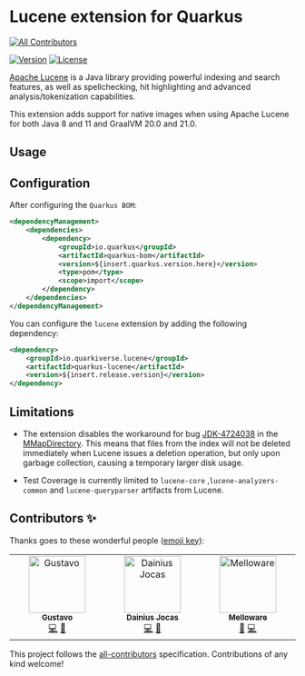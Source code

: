 # Lucene extension for Quarkus
<!-- ALL-CONTRIBUTORS-BADGE:START - Do not remove or modify this section -->
[![All Contributors](https://img.shields.io/badge/all_contributors-3-orange.svg?style=flat-square)](#contributors-)
<!-- ALL-CONTRIBUTORS-BADGE:END -->

[![Version](https://img.shields.io/maven-central/v/io.quarkiverse.lucene/quarkus-lucene?logo=apache-maven&style=flat-square)](https://search.maven.org/artifact/io.quarkiverse.lucene/quarkus-lucene)
[![License](https://img.shields.io/badge/License-Apache%202.0-blue.svg?style=flat-square)](https://opensource.org/licenses/Apache-2.0)

[Apache Lucene](https://lucene.apache.org/) is a Java library providing powerful indexing and search features, as well as spellchecking, hit highlighting and advanced analysis/tokenization capabilities. 

This extension adds support for native images when using Apache Lucene for both Java 8 and 11 and GraalVM 20.0 and 21.0.

## Usage

## Configuration

After configuring the `Quarkus BOM`:

```xml
<dependencyManagement>
    <dependencies>
        <dependency>
            <groupId>io.quarkus</groupId>
            <artifactId>quarkus-bom</artifactId>
            <version>${insert.quarkus.version.here}</version>
            <type>pom</type>
            <scope>import</scope>
        </dependency>
    </dependencies>
</dependencyManagement>
```

You can configure the `lucene` extension by adding the following dependency:

```xml
<dependency>
    <groupId>io.quarkiverse.lucene</groupId>
    <artifactId>quarkus-lucene</artifactId>
    <version>${insert.release.version}</version>
</dependency>
```

## Limitations

* The extension disables the workaround for bug [JDK-4724038](https://bugs.java.com/bugdatabase/view_bug.do?bug_id=4724038) in the [MMapDirectory](https://lucene.apache.org/core/8_7_0/core/org/apache/lucene/store/MMapDirectory.html). This means that files from the index will not be deleted immediately when Lucene issues a deletion operation, but only upon garbage collection, causing a temporary larger disk usage.

* Test Coverage is currently limited to ```lucene-core``` ,```lucene-analyzers-common``` and ```lucene-queryparser``` artifacts from Lucene.

## Contributors ✨

Thanks goes to these wonderful people ([emoji key](https://allcontributors.org/docs/en/emoji-key)):

<!-- ALL-CONTRIBUTORS-LIST:START - Do not remove or modify this section -->
<!-- prettier-ignore-start -->
<!-- markdownlint-disable -->
<table>
  <tbody>
    <tr>
      <td align="center" valign="top" width="14.28%"><a href="https://github.com/gustavonalle"><img src="https://avatars.githubusercontent.com/u/440989?v=4?s=100" width="100px;" alt="Gustavo"/><br /><sub><b>Gustavo</b></sub></a><br /><a href="https://github.com/quarkiverse/quarkus-lucene/commits?author=gustavonalle" title="Code">💻</a> <a href="#maintenance-gustavonalle" title="Maintenance">🚧</a></td>
      <td align="center" valign="top" width="14.28%"><a href="https://www.jocas.lt"><img src="https://avatars.githubusercontent.com/u/230044?v=4?s=100" width="100px;" alt="Dainius Jocas"/><br /><sub><b>Dainius Jocas</b></sub></a><br /><a href="https://github.com/quarkiverse/quarkus-lucene/commits?author=dainiusjocas" title="Code">💻</a> <a href="#maintenance-dainiusjocas" title="Maintenance">🚧</a></td>
      <td align="center" valign="top" width="14.28%"><a href="http://melloware.com"><img src="https://avatars.githubusercontent.com/u/4399574?v=4?s=100" width="100px;" alt="Melloware"/><br /><sub><b>Melloware</b></sub></a><br /><a href="https://github.com/quarkiverse/quarkus-lucene/commits?author=melloware" title="Documentation">📖</a> <a href="https://github.com/quarkiverse/quarkus-lucene/commits?author=melloware" title="Code">💻</a></td>
    </tr>
  </tbody>
</table>

<!-- markdownlint-restore -->
<!-- prettier-ignore-end -->

<!-- ALL-CONTRIBUTORS-LIST:END -->

This project follows the [all-contributors](https://github.com/all-contributors/all-contributors) specification. Contributions of any kind welcome!